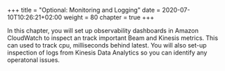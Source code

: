 +++
title = "Optional: Monitoring and Logging"
date = 2020-07-10T10:26:21+02:00
weight = 80
chapter = true
+++

In this chapter, you will set up observability dashboards in Amazon CloudWatch to inspect an track important Beam and Kinesis metrics. This can used to track cpu, milliseconds behind latest. You will also set-up inspection of logs from Kinesis Data Analytics so you can identify any operatonal issues.
